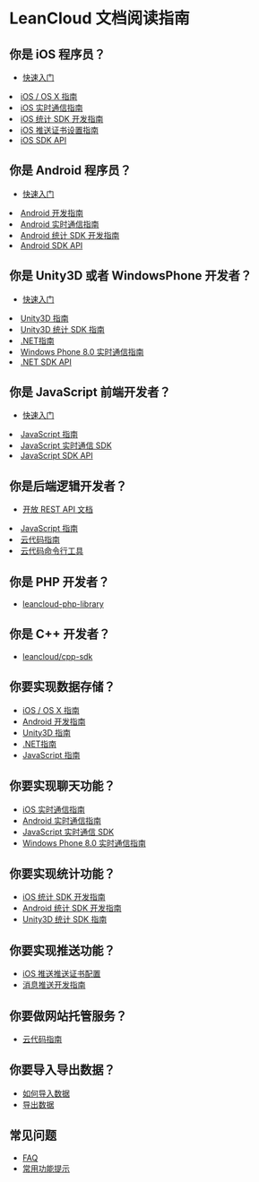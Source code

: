 # LeanCloud 文档阅读指南

## 你是 iOS 程序员？

* [快速入门](https://leancloud.cn/start.html)
<li><a href="ios_os_x_guide.html">iOS / OS X 指南</a></li>
<li><a href="ios_realtime.html">iOS 实时通信指南</a></li>
<li><a href="ios_statistics.html">iOS 统计 SDK 开发指南</a></li>
<li><a href="ios_push_cert.html">iOS 推送证书设置指南</a></li>
<li><a href="api/iOS/index.html" target="_blank">iOS SDK API</a></li>

## 你是 Android 程序员？

* [快速入门](https://leancloud.cn/start.html)
<li><a href="android_guide.html">Android 开发指南</a></li>
<li><a href="android_realtime.html">Android 实时通信指南</a></li>
<li><a href="android_statistics.html">Android 统计 SDK 开发指南</a></li>
<li><a href="api/android/doc/index.html" target="_blank">Android SDK API</a></li>

## 你是 Unity3D 或者 WindowsPhone 开发者？

* [快速入门](https://leancloud.cn/start.html)
<li><a href="unity_guide.html">Unity3D 指南</a></li>
<li><a href="unity_statistics.html">Unity3D 统计 SDK 指南</a></li>
<li><a href="dotnet_guide.html">.NET指南</a></li>
<li><a href="dotnet_realtime.html">Windows Phone 8.0 实时通信指南</a></li>
<li><a href="api/wp/Help/index.html">.NET SDK API</a>

## 你是 JavaScript 前端开发者？

* [快速入门](https://leancloud.cn/start.html)
<li><a href="js_guide.html">JavaScript 指南</a></li>
<li><a href="https://github.com/leancloud/realtime-messaging-jssdk">JavaScript 实时通信 SDK</a></li>
<li><a href="api/javascript/index.html" target="_blank">JavaScript SDK API</a></li>

## 你是后端逻辑开发者？

* [开放 REST API 文档](./rest_api.html)
<li><a href="js_guide.html">JavaScript 指南</a></li>
<li><a href="cloud_code_guide.html">云代码指南</a></li>
<li><a href="cloud_code_commandline.html">云代码命令行工具</a></li>

## 你是 PHP 开发者？

* [leancloud-php-library](https://github.com/killme2008/leancloud-php-library)

## 你是 C++ 开发者？

* [leancloud/cpp-sdk](https://github.com/leancloud/cpp-sdk)

## 你要实现数据存储？

<ul>
<li><a href="ios_os_x_guide.html">iOS / OS X 指南</a></li>
<li><a href="android_guide.html">Android 开发指南</a></li>
<li><a href="unity_guide.html">Unity3D 指南</a></li>
<li><a href="dotnet_guide.html">.NET指南</a></li>
<li><a href="js_guide.html">JavaScript 指南</a></li>
</ul>

## 你要实现聊天功能？

<ul>
<li><a href="ios_realtime.html">iOS 实时通信指南</a></li>
<li><a href="android_realtime.html">Android 实时通信指南</a></li>
<li><a href="https://github.com/leancloud/realtime-messaging-jssdk">JavaScript 实时通信 SDK</a></li>
<li><a href="dotnet_realtime.html">Windows Phone 8.0 实时通信指南</a></li>
</ul>

## 你要实现统计功能？

<ul>
<li><a href="ios_statistics.html">iOS 统计 SDK 开发指南</a></li>
<li><a href="android_statistics.html">Android 统计 SDK 开发指南</a></li>
<li><a href="unity_statistics.html">Unity3D 统计 SDK 指南</a></li>
</ul>

## 你要实现推送功能？

<ul>
<li><a href="ios_push_cert.html">iOS 推送推送证书配置</a></li>
 <li><a href="push_guide.html">消息推送开发指南</a></li>
 </ul>


## 你要做网站托管服务？

<ul>
<li><a href="cloud_code_guide.html#web-hosting">云代码指南</a></li>
 </ul>
 
## 你要导入导出数据？

<ul>
<li><a href="./faq.html#如何导入数据_">如何导入数据</a></li>
<li><a href="./data_security.html#导出数据">导出数据</a></li>
 </ul>

## 常见问题

* [FAQ](./faq.html)
* [常用功能提示](./tool_tips.html)
